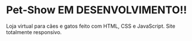 # Pet-Show EM DESENVOLVIMENTO!!
Loja virtual para cães e gatos feito com HTML, CSS e JavaScript. Site totalmente responsivo.
